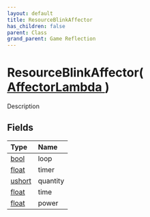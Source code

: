 ```yaml
---
layout: default
title: ResourceBlinkAffector
has_children: false
parent: Class
grand_parent: Game Reflection
---
```

# ResourceBlinkAffector( [ AffectorLambda ](/riftbreaker-wiki/docs/game-reflection/classes/affector_lambda/) )
Description 

## Fields

| Type | Name |
|:----------|:--------------|
| [bool](/riftbreaker-wiki/docs/game-reflection/components/bool/) | loop |
| [float](/riftbreaker-wiki/docs/game-reflection/components/float/) | timer |
| [ushort](/riftbreaker-wiki/docs/game-reflection/enums/ushort/) | quantity |
| [float](/riftbreaker-wiki/docs/game-reflection/components/float/) | time |
| [float](/riftbreaker-wiki/docs/game-reflection/components/float/) | power |

